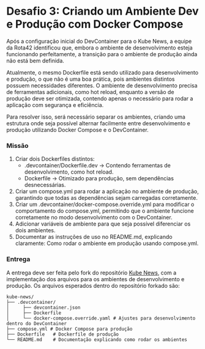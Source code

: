 # Desafio 3: Criando um Ambiente Dev e Produção com Docker Compose

Após a configuração inicial do DevContainer para o Kube News, a equipe da Rota42 identificou que, embora o ambiente de desenvolvimento esteja funcionando perfeitamente, a transição para o ambiente de produção ainda não está bem definida.

Atualmente, o mesmo Dockerfile está sendo utilizado para desenvolvimento e produção, o que não é uma boa prática, pois ambientes distintos possuem necessidades diferentes. O ambiente de desenvolvimento precisa de ferramentas adicionais, como hot reload, enquanto a versão de produção deve ser otimizada, contendo apenas o necessário para rodar a aplicação com segurança e eficiência.

Para resolver isso, será necessário separar os ambientes, criando uma estrutura onde seja possível alternar facilmente entre desenvolvimento e produção utilizando Docker Compose e o DevContainer.

### Missão
1. Criar dois Dockerfiles distintos:
      - .devcontainer/Dockerfile.dev → Contendo ferramentas de desenvolvimento, como hot reload.
      - Dockerfile → Otimizado para produção, sem dependências desnecessárias.
2. Criar um compose.yml para rodar a aplicação no ambiente de produção, garantindo que todas as dependências sejam carregadas corretamente.
3. Criar um .devcontainer/docker-compose.override.yml para modificar o comportamento do compose.yml, permitindo que o ambiente funcione corretamente no modo desenvolvimento com o DevContainer.
4. Adicionar variáveis de ambiente para que seja possível diferenciar os dois ambientes.
5. Documentar as instruções de uso no README.md, explicando claramente:
Como rodar o ambiente em produção usando compose.yml.

### Entrega
A entrega deve ser feita pelo fork do repositório [Kube News](https://github.com/KubeDev/kube-news), com a implementação dos arquivos para os ambientes de desenvolvimento e produção.
Os arquivos esperados dentro do repositório forkado são:
```text
kube-news/
├── .devcontainer/
│     ├── devcontainer.json
│     ├── Dockerfile
│     └── docker-compose.override.yaml # Ajustes para desenvolvimento dentro do DevContainer
├── compose.yml # Docker Compose para produção
├── Dockerfile   # Dockerfile de produção
└── README.md    # Documentação explicando como rodar os ambientes
```